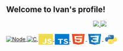 ## Welcome to Ivan's profile!

<div align="center">
  <a href="https://github.com/ivbpinheiro">
  <img height="180em" src="https://github-readme-stats.vercel.app/api?username=ivbpinheiro&show_icons=true&theme=dark#gh-dark-mode-only&include_all_commits=true&count_private=true"/>
  <img height="180em" src="https://github-readme-stats.vercel.app/api/top-langs/?username=ivbpinheiro&layout=compact&langs_count=7&theme=dark#gh-dark-mode-only"/>
</div>
<div style="display: inline_block"><br>
  <img align="center" alt="Node" height="30" width="40" src="https://cdn.jsdelivr.net/gh/devicons/devicon/icons/nodejs/nodejs-plain-wordmark.svg">     
  <img align="center" alt="C" height="30" width="40" src="https://cdn.jsdelivr.net/gh/devicons/devicon/icons/c/c-original.svg">
  <img align="center" alt="Js" height="30" width="40" src="https://raw.githubusercontent.com/devicons/devicon/master/icons/javascript/javascript-plain.svg">
  <img align="center" alt="Ts" height="30" width="40" src="https://raw.githubusercontent.com/devicons/devicon/master/icons/typescript/typescript-plain.svg">
  <img align="center" alt="HTML" height="30" width="40" src="https://raw.githubusercontent.com/devicons/devicon/master/icons/html5/html5-original.svg">
  <img align="center" alt="CSS" height="30" width="40" src="https://raw.githubusercontent.com/devicons/devicon/master/icons/css3/css3-original.svg">
  <img align="center" alt="Python" height="30" width="40" src="https://raw.githubusercontent.com/devicons/devicon/master/icons/python/python-original.svg">
</div>
